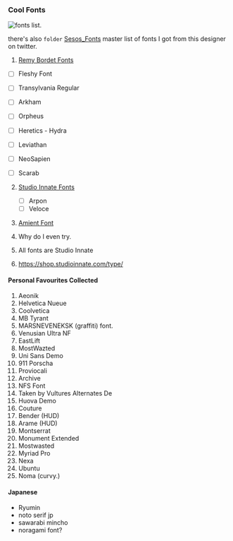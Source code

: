 ### Cool Fonts

![fonts list.](fonts.jpg)

there's also `folder` [Sesos_Fonts](/Fonts%20Master/Sesos_Fonts/) master list of fonts I got from this designer on twitter.

1. [Remy Bordet Fonts](http://luc.devroye.org/fonts-101044.html)
  - [ ] Fleshy Font
  - [ ] Transylvania Regular
  - [ ] Arkham
  - [ ] Orpheus
  - [ ] Heretics - Hydra
  - [ ] Leviathan
  - [ ] NeoSapien
  - [ ] Scarab


2. [Studio Innate Fonts](https://shop.studioinnate.com/product/arpon-display/)
   - [ ] Arpon
   - [ ] Veloce

3. [Amient Font](https://creativemarket.com/lapa.piotr/6636015-Amient-%E2%80%93-Modern-Display-Font)

3. Why do I even try.
4. All fonts are Studio Innate
5. https://shop.studioinnate.com/type/



#### Personal Favourites Collected
1. Aeonik
2. Helvetica Nueue
3. Coolvetica
4. MB Tyrant
5. MARSNEVENEKSK (graffiti) font.
6. Venusian Ultra NF
7. EastLift
8. MostWazted
9. Uni Sans Demo
10. 911 Porscha
11. Proviocali
12. Archive
13. NFS Font
14. Taken by Vultures Alternates De
15. Huova Demo
16. Couture
17. Bender (HUD)
18. Arame (HUD)
19. Montserrat
20. Monument Extended
21. Mostwasted
22. Myriad Pro
23. Nexa
24. Ubuntu
25. Noma (curvy.)

#### Japanese
- Ryumin
- noto serif jp
- sawarabi mincho
- noragami font?
